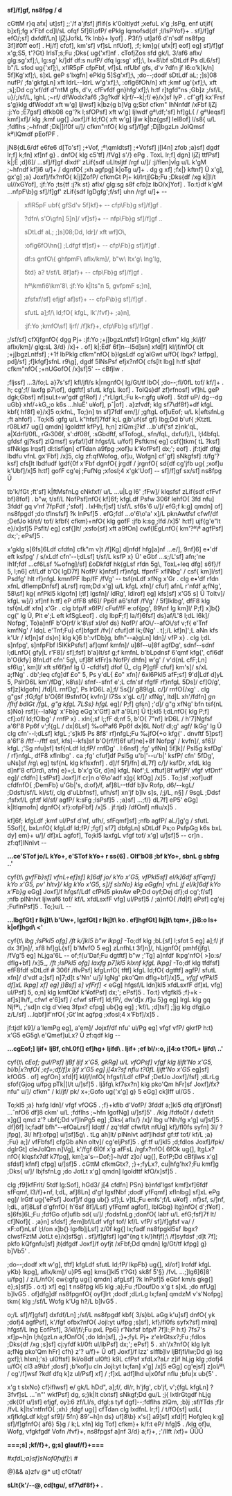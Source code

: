 **sf\]/f\]gf, ns8fpg / d**

cGttM r}q afx\| ut\]sf\] ;;\'/f a\'jfsf\] jflif{s k\'0oltlydf ;xefuL
x\'g ;lsPg, enf utjif{ b\]xfj;fg x\'Fbf cd\]l/sL ofqf 5f\]6\\ofP/ ePklg
lqmofsd{df ;l/lsPYof}+ . sf\]/f\]gf efO/;sf\] dxfdf/Ln\] ljZjJofkL ?k
lnb}+ lyof\] . P3f/} ut\]af6 d\'n\'sdf ns8fpg 3f\]if0ff eof\] . Hj/f\]
cfof\], km\'sf\] vf\]sL nfUof\], ;f; km\]g{ ufx\|f\] eof\] eg\]
sf\]/f\]gf x\'g;S5, t\'?Gt} lrlsT;s;Fu ;Dks{ ug{\'xf\]nf . cTofjZos sfd
gk/L 3/af6 aflx/ glg:sg\'xf\];\\, lg:sg\' k/\]df df:s nufP/ dfq lg:sg\'
xf\];\\, lx+8\\bf sDtLdf Ps dL6/sf\] b\"/L sfod ug{\'xf\];\\, xflR5pF
cfpFbf, vf\]sL nfUbf gfs, d\'v ?dfn jf l6:o\'k\]k/n\] 5f\]Kg\'xf\];\\,
s\]xL geP s\'lxgfn\] ePklg 5\]Sg\'xf\];\\, ;do--;dodf sDtLdf aL;
;\]s\]08 nufP/ ;fa\'gkfgLn\] xft ldrL--ldrL w\'g\'xf\];\\, :oflg6fOh/n\]
xft ;kmf ug\'{xf\];\\, xft ;s\];Dd cg\'xf/df d\"ntM gfs, d\'v, cfFvfdf
gn}hfg\'xf\];\\ h:tf r\]tgfd\"ns ;Gb\]z ;/sf/L, u}/;/sf/L, lghL ;\~rf/
dfWodx?af6 ;3g?kdf k\|rf/--k\|;f/ e}/x\]sf lyP . cfˆgf\] kx\'Frsf
s\'g}klg dfWoddf xft w\'g\] ljlwsf\] k\|bz{g b\]Vg g;Sbf cfkm\" lhNnfdf
/xFbf ljZj :j:Yo ;Ë7gsf\] dfkb08 cg\'?k l;sfOPsf\] xft w\'g\] ljlwdf
gª\\df;\'sf\] hf\]gL{ / gª\\leqsf\] kmf\]xf\]/ klg ;kmf ug{\] Joxf\]/f
ld;fO{ xft w\'g\] ljlw k\|bz{gsf\] lel8of\] l/s8{ u/L ;fdflhs ;\~hfndf
;Dk\|\]if0f u/\]/ cfkm\"nfO{ klg sf\]/f\]gf ;Dj\]bgzLn JolQmsf kª\\lQmdf
pEofPF .

jN8{dL6/df e6fe6 d\[To\'sf\] ;+Vof, ;ª\\qmldtsf\] ;+Vofsf\] j\[l4n\]
zfob ;a}sf\] dgdf lr;f\] k;fn\] xf\]nf g} . dnfO{ klg c5\'tf\] /fVg\]
s\'/} ePg . ToxL lr;f\] dgn\] ljZj ttfPsf\] k\|;Ë ;d\]6\]/ ...sf\]/f\]gf
dlxdf' zLif{sdf uLltsljtf /rgf u/\]/ :j/flen\]vÍg u/L k\'gM ;\~hfndf
kf\]i6 u/\]+ / dgnfO{ ;xh agfpg\] k\|oTg u/\]+ . dg g xf\] ;fx\|}
kftnf\] Û x\'g\], gx\'g\] ;a} Joxf\]/fx?nfO{ k\|j\]ZofP/ cfkmGt Pj+
kl/lrtj\[Gb;Fu ;Dks{df /xg k\|\]l/t ul//xGYof\], :jf:Yo ;ts{tf :j?k st}
aflx/ glg:sg s8f cfb\]z lbO/x\]Yof\] . To:t}df k\'gM ...nfpF\\b}g
sf\]/f\]gf' zLif{sdf lgDgfg\';f/sf\] uhn /rgf u/\]+ --

> xflR5pF ubf{ gfSd\'v 5f\]kf}+ -- cfp\\Fb}g sf\]/f\]gf .
>
> ?dfn\\ s\'O\\gfn\] 5\]n\]/ vf\]sf}+ -- nfp\\Fb}g sf\]/f\]gf ..
>
> sDtLdf aL; ;\]s\]08;Dd, ldr\]/ xft wf\]O\\,
>
> :oflg6fO\\hn{\] ;Ldfgf tf\]sf}+ -- cfp\\Fb}g sf\]/f\]gf .
>
> df:s gnfO\\{ ghfpmF\\ aflx/km\]/, b\"w\\ ltx\'g\\ lng'lg,
>
> 5td} a? t/sf/L 8f\]af}+ -- cfp\\Fb}g sf\]/f\]gf .
>
> hª\\kmfi6\\km\'8\\ :jf:Yo k\|lts\"n 5, gvfpmF s;}n\],
>
> zfsfxf/sf\] efjgf af\]sf}+ -- cfpF\\b}g sf\]/f\]gf .
>
> sfutL a\];f/\\ ld;fO{ kfgL, lk'/fvf}+ ;a}n\],
>
> :jf:Yo ;kmfO\\sf\] ljrf/ /f\]kf}+, cfp\\Fb}g sf\]/f\]gf .

;/sf/sf\] cfXjfgnfO{ dgg Pj+ :jf:Yo ;+j\]bgzLntfsf\] lrGtgn\] cfkm\" klg
;kl/jf/ aflx/km\]/ glg:sL 3/d} /x\]+ . of\] k\|;Ëdf 6f\]n--l5d\]sn\]
xfd\|f\] kl/jf/nfO{ clt ;+j\]bgzLntfsf\] ;+1f lbPklg cfkm\"nfO{ b}lgsLdf
cg\'alGwt u/fO{ lbgx? latfpg\], pd\]/sf\] ;f\]kfgf\]sfnL r9\\g\], dgdf
5lNsPsf efjx?nfO{ cfs\[lt lbg\] h:tf s\[tdf cfkm\"nfO{ ;+nUGofO{
/x\]sf\]5\' -- cBfjlw .

;fljssf\] ...3/fo;L a}7s'sf\] kfl/jfl/s k\|rngnfO{ lg/Gt/tf lbO{
;do--;fl/0fL tof/ kf/\]+ . h; cg\';f/ laxfg p7\\of\], dgtftf\] sfutL
kfgL lkof\] . TolQs}df zf}rfnosf\] vf\]hL geP dgk;Gbsf\] nf\]suLt÷w\'gdf
gfRof\] / ;\"rLlgrL;Fu k\~r:gfg u‍¥of\] . 5tdf uP/ dg--dg uGb} xhf/÷kG„;o
k6s ...hluË' u‍¥of\], pˆ\|of\] . a}zfvdf; klg sf7\\df8f}+df kfgL kbf{
hf8f\] e}/x\]5 o;kfnL, To;}n\] tn sf\]7fdf em/\]/ ;gftgL of\]uEof; u/L
k\|eftsfnLg ;ft ahfof\] . To;kl5 :gfg u/L k\"hfsf\]7fdf k;L gjb\'uf{sf
gf} lbg;Dd b\'uf{ ;KtztL r08Lkf7 ug{\] qmdn\] lgoldttf kfPy\], h;n\]
zlQm:j?kf ...b\'uf{'sf z}nk\'qL, a\|Xdrfl/0fL, rG›306f, s\':df08f,
:sGbdftf, sfTofogL, sfn/fqL, dxfuf}/L, l;l4bfqL gfdsf gj?ksf\] zlQmsf\]
syfaf/\]df hfgsf/L u/fof\] Psftkm{ eg\] csf{\]tkm{ tL ?ksf\] sfNklgs
lrqsf\] dl:tisfÍgn\] cfTdan a9fpg ;xof\]u k\'‍¥ofPsf\] dx;\'; eof\] .
jf:tjdf dfgj lbdfu vfnL gx\'Fbf\] /x\]5, clg zf:qfWofog, of\]u, Wofgn\]
cfˆgf\] sNkgfsf\] :t/fg\'?ksf\] cfs\[lt lbdfudf lgdf{0f x\'Fbf dgnfO{
jrgdf / jrgnfO{ sd{df cg\'jfb ug{ ;xof\]u k\'Ubf\]/x\]5 h:tf\] gofF
cg\'ej ;FufNg ;xfosl;4 x\'gk\'Uof\] -- sf\]/f\]gf sx/sf\] ns8fpg Û

tb\'k/fGt ;ft\'sf\] k\|ftMsfnLg cNkfxf/ u/L ...u\|Lg l6' ;fFw\]/ klqsfsf
zLif{sdf cfFvf bf}8fof\] . b\"w, t/sf/L NofPsf\]nfO{ kf\]6f; kfgLdf Psfw
306f lehfO{ 3fd nfu\] 3fddf gq v\'nf 7fpFdf ;\'sfof\] . lxHh;f\]sf\]
t/sf/L sf6s\'6 u/\]/ efG;f k:g\] qmdn\] of\] ns8fpgdf ;do tflnsfsf\] ?k
lnPsf\]5 . efG;fdf ...o\'6\\o\'a' x\]/L pknAwtfsf cfwf/df ;DefJo kl/sf/
tof/ kfbf{ cfkm}+nfO{ klg gofF :jfb k:sg ;Ifd /x\]5\' h:tf\]
ujf{g\'e\"lt e}/x\]sf\]5 Psflt/ eg\] csf{\]lt/ ;xsfo{sf\] xft a9fOn\]
cwf{lËgLnfO{ km\'?ª\\ª agfPsf\] dx;\'; ePsf\]5 .

x\'gklg s\]6fs\]6Ldf cfdfn\] cfk\"m v\]t /f\]Kg\] d\]nfdf hfg\]a\]nf
...e/\], 9nf\]6\] e•\'df eft ksfpg\' / s/xLdf cfn\'--l;dLsf\] t/sf/L
ksfP x} Û' eGbf ...s;/L'sf\] afn;\'ne lh1f;fdf ...cf6Lsf ‰ofng\]/sf\]
£oDkfdf hk{gLsf rfdn 5g\\, ToxL+leq dfg\] s6f}/f 5, l;n6\] cf/Ldf b\'O{
lgD7f\] NofP/ k}nfsf\] rf}nfgL tfpnfF xflNbg\' / csf{ km\]l/sf\] Psdfg\'
hlt rf}nfgL kmnfPF lbp/fF /fVg\' -- tsf{nLdf xfNg x\'Gr . clg e•\'df
rfdn xfnL dflempDnfsf\] aLrsf\] rqm;Dd x\'g\] u/L kfgL xfn\]/ cfuf\]
afnL r\'nfdf a;fNg\', 58\\sf\] kg{ nfPkl5 klgofn\] l;tf\] lgsfn\]/
ldRg\', ldlrof\] eg\] kfs\]sf\] x\'G5 s\] Û Toltv\]/ kfgL w\]/} xf\]nf
h:tf\] eP dfF8 sf6\]/ Pp6f a6\'sfdf /fVg\' / 5f\]lklbg\', dfF8 klg
tsf{nLdf xfn\] x\'Gr . clg bfp/f x6fP/ cFuf/fF e:of{pg\', 89\\nf lg
km\]l/ P;f\] x\]b{} cg{\' lg Û, Plt e';L eft kfSgLeof\] . clg lbpF;f\]
la/f}6fsf\] ds}af/L'8 l;dL l6k\]/ Nofpg\', To}a\]nfF b\'O{rf/ k\'8\\sf
xl/of ds} NofP/ afO\\/--afO\\/sf v;f{ e\'Tnf kmfNg\' / ldqL e\'Tnf;Fu}
cf\]bfgdf /fv\]/ cfuf\]df lk;{Ng\' . t\];/L kf\]n\]';L aNn kfs k\'Ur /
kf\]n\]sf ds}n\] klg k\]6 b\':vfDb}g, bfh\"--a}gLn\] ldn\]/ vfP x} . clg
l;dL s\]nfpg\', s\]nfpFbf l5lKkPsfsf\] af\]qmf kmfn\]/ u\]8f--u\]8f
agfDg\', sdnf--sdnf l;dLnfO{ gfy\|L r\'F8\]/ sf\];fsf\] b\'a}lt/sf g;f
kmfnL b\'bLpdnsf 6\'qmf kfg{\', cfl6df b\'O{kfy\] 8fnLdf cfn\' 5g\\,
uf\]8f kfFr\]s NofP/ dhfn\] w\'g\' / v\'d{nL cfF;Ln\] sf6\\g\', km\]l/
xft sf6f}nf lg Û -cfdfsf\] dfof Û\_ clg P\]gfF cfuf\] km\'s\]/ s/xL
a;fNg\' . db\';leq cfg\]df £o\" 5, Ps y\'dL{ £o\" xfn\]/ 6xl6Pkl5
afF;sf\] 9\'d\|Ldf d\]yL 5, PslrD6L km\'/fDg\', k8\\s\]/ sfnf--sfnf e';L
cfn\'sf rfgfF rf}nfgL 5Ds\]/ cf\]O/g\', sf\]z\]klgofn\] /fd\|/L rnfDg\',
Ps lrD6L a\];f/ 5s{\]/ g89\\gL c/\]/ rnfO{/xg\' . clg g\"gsf ;fG;fgf
b\'O{6f l9sfnfO{ kvfn\]/ l7Ss x\'gL c/\]/ xfNg\', ltd\|L xh\'/fdfn\] *gn
/fhf bdlGt /fgL, g\"g kfgL 7LSs} hfgL* eg\]/ P;f\] gfsn\] ;\'d\]/ g\"g
xfNg\' bfn tsf{nL s}No} rsf\]{--laNg\' x\'Fb}g eGg\'x\'Gtf\] a/f
a\'9Ln\] Û t\];kl5 l;dLnfO{ klg P;f\] cf\]:of/ ld;fOlbg\' / rnfP x} .
xln{;sf l;;fF d;nf 5, b\'O{ 7\"nf\] lrD6L / h\'7\]Ngfsf a\'6f'8 Pp6f
v\';f{gL / dx\|6Lsf\] ‰ofªaf6 Pp6f dx\|6L Nof/ dl;g\' agf/ lkGg\' lg Û
clg cfn\'--l;dLsf\] kfgL ;\'s\]kl5 Ps 8f8\' rf}nfgL;Fu ‰jfO{+o kfg{\' .
dnvftf 5\]psf\] a\'6f'8 /ftf--/ftf esf, kfs\]--kfs\]sf b\'O{rf/f\]6f
uf\]ne\]+8f Nofpg\' / kvfn\]/, sf6\]/ kfgL ;\'Sg nfu\]sf\] tsf{nLdf
ld;fP/ rnfDg\' . l:6nsf\] ;fg\' yfNn\] 5f\]k\]/ Psl5g ksfDg\' / rf}nfgL,
dfF8 xflnlbg\' . ca ;fg\' cfuf\]df Psl5g u\'b\|\'--u\'b\|\' ksfP/ cfn\'
5fDg\', uNs\]sf /rg\\ eg\] tsf{nL klg kflsxfnf\] . d\]/f 5f\]/fn\]
dL7f\] c/\]/ ksfDr, xfdL klg d\]nf'8 cfDrd\\, afn\] e}+;L b\'x\'g\'Gr,
d}n\] kfgL Nof';L xftuf\]8f wf\]P/ vfgf vfDnf' eg\]/ cfdfn\] l;sfPsf\]
Joxf\]/f cr\]n o\'6\\o\'adf x\]g{ kfOg\] /x\]5 . To;}sf ;xof\]udf
cfdfnfO{ ;DemFb} u\'Gb\|\'s, d:of}/f, af\]8L--tfdf b\]lv Rofp, d6/--kgL/
;Ddsft/sf/L kl/sf/, clg d\'uLbfnsf\], ufh/sf\] xn\'jf b\]lv s\]s, /;j/L,
n§\] / 9sgL ;Ddsf ;fsfxf/L gf:tf kl/sf/ agfP/ k:sFg ;lsPsf\]5 . ;a}sf\]
...;f/} dL7f\] eP5' eGg\] k\|ltlqmofn\] dgnfO{ xf}:ofpFbf\] /x\]5 .
jf:tjd} /dfOnf\] nflu/x\]5 .

kf\]6f; kfgLdf ;kmf ul/Psf d\'nf, ufh/, sfFqmf\]sf\] ;nfb agfP/
aL/\]g\'g / sfutL 5Sof\]{, bxLnfO{ kfgLdf ld;fP/ ;fgf\] sf7\] dbfgLn\]
sDtLdf Ps;o PsfpGg k6s bxL dy\] em}+ u/\]/ df\]xL agfof\], To;kl5 laxfgL
vfgf tof/ x\'g\] u/\]sf\]5 -- cr\]n . zf:qf\]lNnlvt --

**...ce\'STof jo/L kYo+, e\'STof kYo+ r ss{6\] . OIf\'b08 ;bf kYo+, sbnL
g sbfrg ..'**

cyf{t\\ *gvfFb}sf\] vfnL÷ef\]sf\] k\]6df jo/ kYo x\'G5, vfPkl5sf\]
el/k\]6df sfFqmf\] kYo x\'G5, pv\' hltv\]/ klg kYo x\'G5, s\]/f slxNo}
klg eGgfn\] vfnL jf el/k\]6df kYo x\'Fb}g* eGg\] Joxf\]/f hfgsf/Ldf
cfPkl5 pknAw eP;Dd oyf;Dej df};d cg\';f/sf\] ;nfb plNnlvt ljlwaf6 tof/
kf/L xfdLsxfF vfg\] ul/Psf\]5 / ;a}nfO{ /fd\|f\] ePsf\] cg\'ej
;FuflnPsf\]5 . To;}u/L --

**...lbgfGt\] r lkj\]t\\ b\'Uw+, lgzfGt\] r lkj\]t\\ ko . ef\]hgfGt\]
lkj\]t\\ tqm+, j}B:o ls+ k\|of\]hgd\\ \<'**

cyf{t\\ *lbg ;lsPkl5 ofg\] /ft k/\]kl5 b\"w lkpg\]* -To;df klg ;bL{sf\]
l;sfot 5 eg\] a\];f/ jf dx 3f\]n\]/, xf8 hf\]gL{sf\] b\'MvfO 5 eg\]
zLnfhLt 3f\]n\]/, hLjgnfO{ pmhf{jfg\\ /fVg\'5 eg\] hLjga\'6L --
of;f{u\'Daf;Fu dgtftf\] b\"w ;\'Tg\] a\]nfdf lkpg\'nfO{ \>\]o:s/
dflg+bf\] /x\]5\_*, /ft ;lsPkl5 ofg\] laxfg p7\]kl5 klxnf kfgL lkpg\]*
-To;df klg tfdfsf\] efF8fdf sDtLdf \# 306f /flvPsf\] kfgLnfO{ tftf\]
kfgL ld;fO{ dgtftf\] agfP/ sfutL xfn\]/ d\'vdf a;\]sf\] n\]7;d\]t
s\'Nn\' u/\]/ lgNg\' pko\'Qm dflg+bf\]/x\]5\_*, vfgf vfPkl5 df\]xL
lkpg\] xf\] eg\] j}Bsf\] s\] vfFrf\] \<* eGg\] hfgsf/L ldn\]kl5 xfdLsxfF
df\]xL vfg\] ul/Psf\] 5, o;n\] klg kmfObf k\'‍¥ofPsf\] dx;\'; ePsf\]5 .
To:t} vfgfkl5 ;f}+k -af\]s\]lh/f\_ cfwf e\'6\]sf\] / cfwf sfFrf\]
ld;fP/, dw\'d\]x /f\]u 5}g eg\] lrgL klg gq Njfª\\, ;\'sd\]n clg d\'vleq
3fpx? cfpg\] ub{}g eg\] ;\'kf/L ;d\]tsf\] ;\]jg klg dfgjLo z/L/sf\]
...lqbf\]if'nfO{ ;Gt\'lnt agfpg ;xfosl;4 x\'Fbf\]/x\]5 .

jf:tjdf k9\]/ a\'lemPg eg\], a\'em\]/ Jojxf/df nfu\' ul/Pg eg\] vfgf
vfP/ gkrfP h:t} x\'G5 eG5g\\ e\'Qmef\]uLx? Û zf:qdf klg --

**...cgEof;\] ljif+ ljBf, chL0f{\] ef\]hg+ ljifd\\ . ljif+ ;ef bl/›:o,
j\[4:o t?0fL+ ljifd\\ ..'**

cyf{t\\ *cEof; gul/Psf\] ljBf ljif x\'G5, gkRg\] u/L vfOPsf\] vfgf klg
ljift\'No x\'G5, bl/b\|x?nfO{ ;ef÷;df/f\]x ljif x\'G5 eg\] j\[4x?sf nflu
t?0fL ljift\'No x\'G5* eg\]sf\] kfOG5 . of\] egfOn\] xfd\|f\] kl/jf/nfO{
hfgsf/Ldf cfPsf ;DefJo Joxf\]/fsf\] ;dLrLg sfof{Gjog u/fpg pTk\|\]l/t
u/\]sf\]5 . ljåfg\\ kf7sx?n\] klg pko\'Qm hFr\]sf Joxf\]/fx? nfu\" u/\]/
cfkm\" / kl/jf/ pk/ x+;Gofo ug{\'x\'g\] g} 5 eGg\] ck\]Iff ul/G5 .

To;kl5 ;a} hxfg ldn\]/ vfgf vfOG5 . ;f}+kflb d\'VofP/ 3fddf a;\]kl5 dfq
df\]jfOnsf\] ...ˆnfO6 df\]8 ckm' u/L ;fdflhs ;\~hfn lgofNg\] u/\]sf\]5\'
. /klg /fdfo0f / dxfef/t x\]g{\] qmd z\'? ubf{;Dd vf\]lnPg5 eg\] ;Dks{
aflx/} /x\]/ lbg u\'Nh/fg x\'g\] u/\]sf\]5 . df\]6f\] lx;fadf
bfh\"--efOaLrsf\] ldqtf / zq\'tfdf cfwfl/t nfUg\] kf}/fl0fs syfn\] 3l/
?jfpg\], 3l/ hf\]:ofpg\] u/\]sf\]5g\\ . tLg ah\]lt/ plNnlvt adf\]lhdsf
gf:tf tof/ kf/L ;a} ;Fu} a;\]/ vfFbfsf\] cfgGb aNn oltv\]/ cg\'eljPsf\]5
. gf:tf u/\]kl5 ;d;fdlos Joxf\]/fpk/ dglrGt\] cleJolQm n\]Vg\], k\'/fgf
6Í0f x\'g afFsL /rgfx?nfO{ 6fOk ug{\], ltgLx?nfO{ klqsfx?df k7fpg\],
km\];a\'s--Dof;\]\~h/df z\]o/ ug{\], EofP;Dd cBfjlws x\'g\] sfdsf\]
kfnf\] cfpg\] u/\]sf\]5 . cGttM cfkmGtx?, ;}+;fyLx?, cu\|hfg\'hx?;Fu
kmf\]g ;Dks{ u/\]/ lbjfsfnLg ;do JotLt x\'g\] qmdn\] lgoldttf
kfO/x\]sf\]5 .

clg ;f9\]kfFrlt/ 5tdf lg:Sof\], hGd3/ j\[4 cfdfn\] PSn} b}nfd\'lgsf
kmf\]xf\]6fdf sfFqmf, l3/f}+nf, l;dL, af\]8Ln\] d\'gf lgsfNbf ;dodf
yfFqmf\] xflnlbg\] sf\]xL ePg eg\]/ lrGtf ug{\'ePsf\] Joxf\]/f dgg ub{}
sf};L v\]tL;Fu enfs\';f/L u‍¥of\] . nf}sf, s/\]nf, l;dL, af\]8Lsf
d\'gfnfO{ h\'6sf 8f\]/Lsf\] yfFqmf agfof\], lblGbg} ltg}nfO{ d\';f‍¥of\]
. s\]6fs\]6L;Fu ;fdfGo of\]uflb sd{ u/\]/ ;fodsfnLg ;donfO{ labf u/L
efG;fsf\]7f lt/ cf\]Nof\]{ . ;a}n\] sfdsf\] ;fem\]bf/Ldf vfgf tof/ kf/L
vfP/ sf\]/f\]gfsf va/ / xF:of}nLsf l;l/on x\]b{} lg›fb\]jLsf\] z/0f
kg{\] lx;fadf ns8fpgkl5sf lbgx? clwsfFztM JotLt e}/x\]sf5g\\ .
sf\]/f\]gfsf\] lgd\"{ng t k/}hfjf\];\\ /f\]syfdsf ;d\]t 7f\]; pkfo
kQfgnfu\]sf\] jt{dfgdf Joxf\]/f oyfjt /xFbf;Dd qmdn\] lg/Gt/tf kfpg\] g}
b\]Vb5\' .

;do--;dodf xft w\'g\], tftf\] kfgLdf sfutL ld;fP/ lkpFb} ug{\], xl/of\]
lrofdf kfgL yKb} lkpg\], aflx/km\]/ u}P5 eg\] kms{\]kl5 t\'?Gt} sk8f
5\'§} /fvL ...;\]lg6\]6\]8' u/fpg\] / z/L/nfO{ cw{:gfg ug{\] qmdn\]
afgLsf\] ?k lnPsf\]5 eGbf km/s gkg{\] e};s\]sf\]5 . o:t} xf\] eg\] t
ns8fpg kl5 klg ;a};Fu ;fDoufDo x\'g t s\]xL ;do nfUg\] b\]lvG5 .
of\]dfg\]df ns8fpgnfO{ oyf\]lrt ;dodf ;dLrLg lx;fan\] qmdzM
v\'s\'Nofpg\] tkm{ klg ;/sf/L Wofg k\'Ug h?/L b\]lvG5 .

o;/L sf\]/f\]gfsf\] dxfdf/Ln\] ;/sf/L ns8fpgdf kbf{ 3/s}bL aGg
k\'u\]sf\] dnfO{ yk ;dofj4 agfPsf\], k\'/fgf ofbx?nfO{ Jojl:yt u/fpg
;s\]sf\], kf}/fl0fs syfx?sf\] rnlrq\] hfgsf/L lng EofPsf\], 3/kl/jf/;Fu
pxL Pp6} r\'Nxfsf bfp/f 7f\]l:;P h:t} 7fs7\'s xf\]p\~h\]n l;h{gzLn
a;fOnfO{ ;do ldn\]sf\], ;}+;fyL Pj+ z\'elrGtsx?;Fu ;fdlos ;Dks{df /xg
;s\]sf\] cj:yfdf kl/0ft ul/lbPsf\] dx;\'; ePsf\] 5 . xh\'/x?nfO{ klg
lylt a;fNg pko\'Qm hFr\] cfh} z\'? u/f}+ Û of\] Joxf\]/f lzz\' sIffb\]lv
ljBfjfl/lw;Dd g} lsg gxf\];\\ hlxn\];\'s} ul0ftsf\] lkl/o8df ul0ft} k9L
cfPsf xfdLx?aLr z\]if hLjg klg ;dofj4 u/fO{ cl3 a9\\bf ;dosf\]
;b\'kof\]u cln Jojl:yt lx;fan\] x\'g\] /x\]5 eGg\] cg\'ejsf\] z\]ol/ª\\
/ cg\'/f\]wsf ?kdf dfq k\]z ul/Psf\] xf\] / ;f\]xL adf\]lhd u\|x0fsf
nflu ;bfu\|x ub{5\' .

x\'g t slxNo} cf}iflwsf\] e/ gk/L hDd\", a\];f/, dl/r, h\'jfg\', cb\'jf,
v\';{fgL kfgLn\] ?3fvf\]sL ...ˆn\"' wkfPsf\] dg, s;}k\|lt clxtsf\]
sNkgf;Dd gu/L ;j{ lxtlrGtgdf hLjg ;dk{0f u/\]sf\] efjgf, oy\]:6 zf/Ll/s,
dfgl;s tyf dgf\]--;fdflhs zlQm, ;b}j ;sf/fTds ;f\]r /fvL k\|lts\'ntfnfO{
;xh} ;fdgf ug{\] cfTdan clg lxdfnL lr;f\] / t/fO{sf\] udL{ xfjfkfgLdf
kl;gf sf9\]/ 5fn} 89\'\~h\]n ds} uf\]8\\b} x\'s{\] a9\]sf\] xfd\|f\]
Hofgleq k:g\] sf\]/f\]gfnfO{ af6} 5}g / k;L xfn\] klg Tof\] cfkm}+ k/f:t
eP/ hfg\]5 . /klg of\]u, Wofg, vfgkfgdf Vofn /fvf}+, ns8fpgsf a\]nf 3/d}
a;f}+, ;\'/lIft /xf}+ ÛÛÛ

**===;s\] ;kf/f}+, g;s\] glauf/f}+===**

*#xfdL;a}sf\]sNof0fxjf\];\\ \#*

@)&& a}zfv @\* ut\] cfOtaf/

**sLlt{k\'/--@, cd\[tgu/, sf7\\df8f}+ .**
